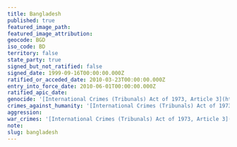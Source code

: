 ```yaml
---
title: Bangladesh
published: true
featured_image_path:
featured_image_attribution:
geocode: BGD
iso_code: BD
territory: false
state_party: true
signed_but_not_ratified: false
signed_date: 1999-09-16T00:00:00.000Z
ratified_or_acceded_date: 2010-03-23T00:00:00.000Z
entry_into_force_date: 2010-06-01T00:00:00.000Z
ratified_apic_date:
genocide: '[International Crimes (Tribunals) Act of 1973, Article 3](https://iccdb.hrlc.net/data/doc/518/keyword/46/)'
crimes_against_humanity: '[International Crimes (Tribunals) Act of 1973, Article 3](https://iccdb.hrlc.net/data/doc/518/keyword/13/)'
aggression:
war_crimes: '[International Crimes (Tribunals) Act of 1973, Article 3](https://iccdb.hrlc.net/data/doc/518/keyword/145/)'
note:
slug: bangladesh
---
```



